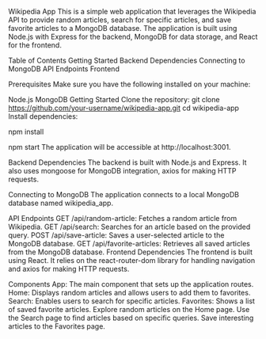 Wikipedia App
This is a simple web application that leverages the Wikipedia API to provide random articles, search for specific articles, and save favorite articles to a MongoDB database. The application is built using Node.js with Express for the backend, MongoDB for data storage, and React for the frontend.

Table of Contents
Getting Started
Backend
Dependencies
Connecting to MongoDB
API Endpoints
Frontend

Prerequisites
Make sure you have the following installed on your machine:

Node.js
MongoDB
Getting Started
Clone the repository:
git clone https://github.com/your-username/wikipedia-app.git
cd wikipedia-app
Install dependencies:

npm install

npm start
The application will be accessible at http://localhost:3001.

Backend
Dependencies
The backend is built with Node.js and Express. It also uses mongoose for MongoDB integration, axios for making HTTP requests.

Connecting to MongoDB
The application connects to a local MongoDB database named wikipedia_app.

API Endpoints
GET /api/random-article: Fetches a random article from Wikipedia.
GET /api/search: Searches for an article based on the provided query.
POST /api/save-article: Saves a user-selected article to the MongoDB database.
GET /api/favorite-articles: Retrieves all saved articles from the MongoDB database.
Frontend
Dependencies
The frontend is built using React. It relies on the react-router-dom library for handling navigation and axios for making HTTP requests.

Components
App: The main component that sets up the application routes.
Home: Displays random articles and allows users to add them to favorites.
Search: Enables users to search for specific articles.
Favorites: Shows a list of saved favorite articles.
Explore random articles on the Home page.
Use the Search page to find articles based on specific queries.
Save interesting articles to the Favorites page.






